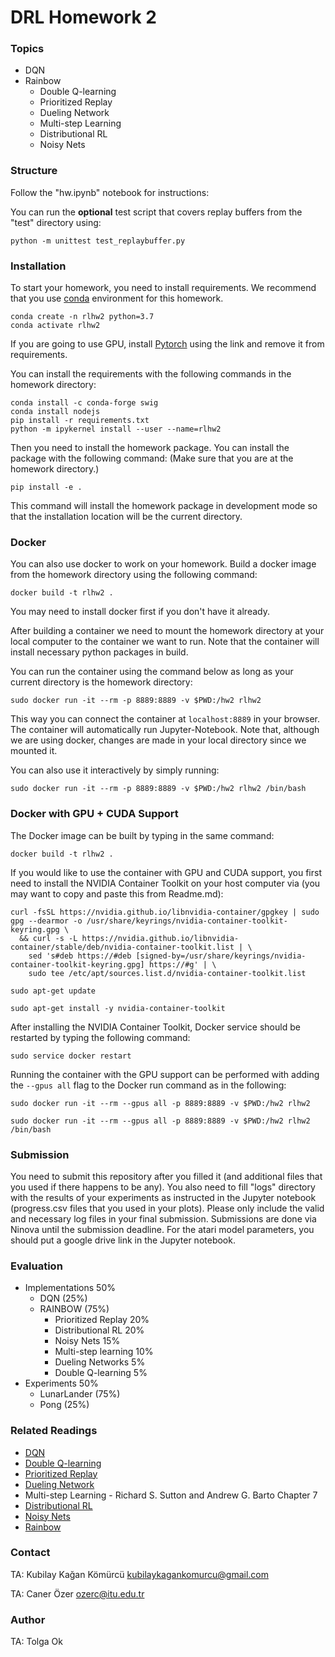 # DRL Homework 2

### Topics
- DQN
- Rainbow
    - Double Q-learning
    - Prioritized Replay
    - Dueling Network
    - Multi-step Learning
    - Distributional RL
    - Noisy Nets

### Structure

Follow the "hw.ipynb" notebook for instructions:


You can run the **optional** test script that covers replay buffers from the "test" directory using:

```
python -m unittest test_replaybuffer.py
```

### Installation

To start your homework, you need to install requirements. We recommend that you use [conda](https://docs.conda.io/projects/conda/en/latest/user-guide/install/index.html) environment for this homework.

```
conda create -n rlhw2 python=3.7
conda activate rlhw2
```

If you are going to use GPU, install [Pytorch](https://pytorch.org/get-started/locally/) using the link and remove it from requirements.

You can install the requirements with the following commands in the homework directory:

```
conda install -c conda-forge swig
conda install nodejs
pip install -r requirements.txt
python -m ipykernel install --user --name=rlhw2
```
Then you need to install the homework package. You can install the package with the following command: (Make sure that you are at the homework directory.)

```
pip install -e .
```

This command will install the homework package in development mode so that the installation location will be the current directory.


### Docker

You can also use docker to work on your homework. Build a docker image from the homework directory using the following command:

```
docker build -t rlhw2 .
```

You may need to install docker first if you don't have it already.

After building a container we need to mount the homework directory at your local computer to the container we want to run. Note that the container will install necessary python packages in build.

You can run the container using the command below as long as your current directory is the homework directory:

```
sudo docker run -it --rm -p 8889:8889 -v $PWD:/hw2 rlhw2
```

This way you can connect the container at ```localhost:8889``` in your browser. The container will automatically run Jupyter-Notebook. Note that, although we are using docker, changes are made in your local directory since we mounted it.

You can also use it interactively by simply running:

```
sudo docker run -it --rm -p 8889:8889 -v $PWD:/hw2 rlhw2 /bin/bash
```

### Docker with GPU + CUDA Support

The Docker image can be built by typing in the same command:

```
docker build -t rlhw2 .
```

If you would like to use the container with GPU and CUDA support, you first need to install the NVIDIA Container Toolkit on your host computer via (you may want to copy and paste this from Readme.md):
```
curl -fsSL https://nvidia.github.io/libnvidia-container/gpgkey | sudo gpg --dearmor -o /usr/share/keyrings/nvidia-container-toolkit-keyring.gpg \
  && curl -s -L https://nvidia.github.io/libnvidia-container/stable/deb/nvidia-container-toolkit.list | \
    sed 's#deb https://#deb [signed-by=/usr/share/keyrings/nvidia-container-toolkit-keyring.gpg] https://#g' | \
    sudo tee /etc/apt/sources.list.d/nvidia-container-toolkit.list

sudo apt-get update

sudo apt-get install -y nvidia-container-toolkit
```

After installing the NVIDIA Container Toolkit, Docker service should be restarted by typing the following command:
```
sudo service docker restart
```

Running the container with the GPU support can be performed with adding the `--gpus all` flag to the Docker run command as in the following:

```
sudo docker run -it --rm --gpus all -p 8889:8889 -v $PWD:/hw2 rlhw2
```

```
sudo docker run -it --rm --gpus all -p 8889:8889 -v $PWD:/hw2 rlhw2 /bin/bash
```


### Submission

You need to submit this repository after you filled it (and additional files that you used if there happens to be any). You also need to fill "logs" directory with the results of your experiments as instructed in the Jupyter notebook (progress.csv files that you used in your plots). Please only include the valid and necessary log files in your final submission. Submissions are done via Ninova until the submission deadline. For the atari model parameters, you should put a google drive link in the Jupyter notebook.

### Evaluation


- Implementations 50%
    - DQN (25%)
    - RAINBOW (75%)
        - Prioritized Replay 20%
        - Distributional RL 20%
        - Noisy Nets 15%
        - Multi-step learning 10%
        - Dueling Networks 5%
        - Double Q-learning 5%
- Experiments 50%
    - LunarLander (75%)
    - Pong (25%)



### Related Readings

- [DQN](https://www.nature.com/articles/nature14236)
- [Double Q-learning](https://arxiv.org/pdf/1509.06461.pdf)
- [Prioritized Replay](https://arxiv.org/pdf/1511.05952.pdf)
- [Dueling Network](https://arxiv.org/pdf/1511.06581.pdf)
- Multi-step Learning - Richard S. Sutton and Andrew G. Barto Chapter 7
- [Distributional RL](https://arxiv.org/pdf/1707.06887.pdf)
- [Noisy Nets](https://arxiv.org/pdf/1706.10295.pdf)
- [Rainbow](https://arxiv.org/pdf/1710.02298.pdf)

### Contact
TA: Kubilay Kağan Kömürcü
kubilaykagankomurcu@gmail.com

TA: Caner Özer
ozerc@itu.edu.tr

### Author
TA: Tolga Ok
